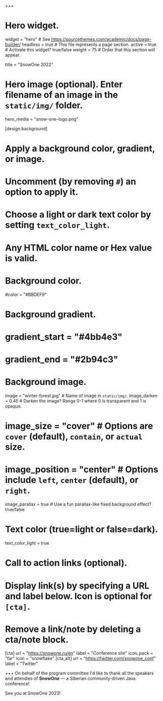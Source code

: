 +++
# Hero widget.
widget = "hero"  # See https://sourcethemes.com/academic/docs/page-builder/
headless = true  # This file represents a page section.
active = true  # Activate this widget? true/false
weight = 75  # Order that this section will appear.

title = "SnowOne 2022"

# Hero image (optional). Enter filename of an image in the `static/img/` folder.
hero_media = "snow-one-logo.png"

[design.background]
  # Apply a background color, gradient, or image.
  #   Uncomment (by removing `#`) an option to apply it.
  #   Choose a light or dark text color by setting `text_color_light`.
  #   Any HTML color name or Hex value is valid.

  # Background color.
  #color = "#BBDEF9"

  # Background gradient.
  # gradient_start = "#4bb4e3"
  # gradient_end = "#2b94c3"

  # Background image.
  image = "winter-forest.jpg"  # Name of image in `static/img/`.
  image_darken = 0.45  # Darken the image? Range 0-1 where 0 is transparent and 1 is opaque.
  # image_size = "cover"  #  Options are `cover` (default), `contain`, or `actual` size.
  # image_position = "center"  # Options include `left`, `center` (default), or `right`.
  image_parallax = true  # Use a fun parallax-like fixed background effect? true/false

  # Text color (true=light or false=dark).
  text_color_light = true

# Call to action links (optional).
#   Display link(s) by specifying a URL and label below. Icon is optional for `[cta]`.
#   Remove a link/note by deleting a cta/note block.
[cta]
  url = "https://snowone.ru/en"
  label = "Conference site"
  icon_pack = "far"
  icon = "snowflake"
[cta_alt]
  url = "https://twitter.com/snowone_conf"
  label = "Twitter"

+++
On behalf of the program committee I'd like to thank all the speakers and attendies of **SnowOne** &mdash; a Siberian&nbsp;community-driven Java conference!

See you at SnowOne 2023!
